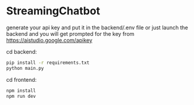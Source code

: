 # StreamingChatbot

generate your api key and put it in the backend/.env file or just launch the backend and you will get prompted for the key from https://aistudio.google.com/apikey

cd backend:
```bash
pip install -r requirements.txt
python main.py
```
cd frontend:
```bash
npm install
npm run dev
```